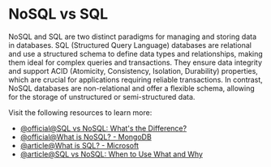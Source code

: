 # NoSQL vs SQL

NoSQL and SQL are two distinct paradigms for managing and storing data in databases. SQL (Structured Query Language) databases are relational and use a structured schema to define data types and relationships, making them ideal for complex queries and transactions. They ensure data integrity and support ACID (Atomicity, Consistency, Isolation, Durability) properties, which are crucial for applications requiring reliable transactions. In contrast, NoSQL databases are non-relational and offer a flexible schema, allowing for the storage of unstructured or semi-structured data.

Visit the following resources to learn more:

- [@official@SQL vs NoSQL: What's the Difference?](https://www.mongodb.com/resources/basics/databases/nosql-explained/nosql-vs-sql)
- [@official@What is NoSQL? - MongoDB](https://www.mongodb.com/resources/basics/databases/nosql-explained)
- [@article@What is SQL? - Microsoft](https://learn.microsoft.com/en-us/sql/sql-server/?view=sql-server-ver15)
- [@article@SQL vs NoSQL: When to Use What and Why](https://medium.com/data-science-collective/sql-vs-nosql-when-to-use-what-and-why-from-someone-whos-used-both-at-scale-2547382758f5)